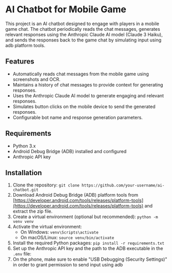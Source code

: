 # AI Chatbot for Mobile Game

This project is an AI chatbot designed to engage with players in a mobile game chat. The chatbot periodically reads the chat messages, generates relevant responses using the Anthropic Claude AI model (Claude 3 Haiku), and sends the responses back to the game chat by simulating input using adb platform tools.

## Features

- Automatically reads chat messages from the mobile game using screenshots and OCR.
- Maintains a history of chat messages to provide context for generating responses.
- Uses the Anthropic Claude AI model to generate engaging and relevant responses.
- Simulates button clicks on the mobile device to send the generated responses.
- Configurable bot name and response generation parameters.

## Requirements

- Python 3.x
- Android Debug Bridge (ADB) installed and configured
- Anthropic API key

## Installation

1. Clone the repository: `git clone https://github.com/your-username/ai-chatbot.git`
2. Download Android Debug Bridge (ADB) platform tools from [https://developer.android.com/tools/releases/platform-tools](https://developer.android.com/tools/releases/platform-tools) and extract the zip file.
3. Create a virtual environment (optional but recommended): `python -m venv venv`
4. Activate the virtual environment:
   - On Windows: `venv\Scripts\activate`
   - On macOS/Linux: `source venv/bin/activate`
5. Install the required Python packages: `pip install -r requirements.txt`
6. Set up the Anthropic API key and the path to the ADB executable in the `.env` file:
7. On the phone, make sure to enable "USB Debugging (Security Settings)" in order to grant permission to send input using adb
